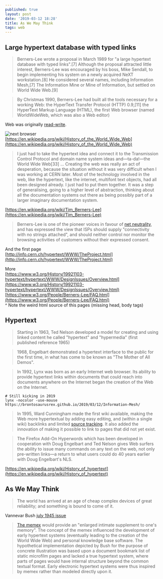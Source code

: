 ```yaml
---
published: true
layout: post
date: '2019-03-12 18:28'
title: As We May Think
tags: web 
---
```

## Large hypertext database with typed links
> Berners-Lee wrote a proposal in March 1989 for "a large hypertext database with typed links".[7] Although the proposal attracted little interest, Berners-Lee was encouraged by his boss, Mike Sendall, to begin implementing his system on a newly acquired NeXT workstation.[8] He considered several names, including Information Mesh,[7] The Information Mine or Mine of Information, but settled on World Wide Web.[9]

> By Christmas 1990, Berners-Lee had built all the tools necessary for a working Web: the HyperText Transfer Protocol (HTTP) 0.9,[11] the HyperText Markup Language (HTML), the first Web browser (named WorldWideWeb, which was also a Web editor)

Web was originally [read-write](http://info.cern.ch/NextBrowser.html).

![next browser](http://info.cern.ch/images/NextEditorBW.gif)  
[https://en.wikipedia.org/wiki/History_of_the_World_Wide_Web](https://en.wikipedia.org/wiki/History_of_the_World_Wide_Web)

> I just had to take the hypertext idea and connect it to the Transmission Control Protocol and domain name system ideas and—ta-da!—the World Wide Web[33] ... Creating the web was really an act of desperation, because the situation without it was very difficult when I was working at CERN later. Most of the technology involved in the web, like the hypertext, like the internet, multifont text objects, had all been designed already. I just had to put them together. It was a step of generalising, going to a higher level of abstraction, thinking about all the documentation systems out there as being possibly part of a larger imaginary documentation system.

[https://en.wikipedia.org/wiki/Tim_Berners-Lee](https://en.wikipedia.org/wiki/Tim_Berners-Lee)

> Berners-Lee is one of the pioneer voices in favour of [net neutrality](https://en.wikipedia.org/wiki/Net_neutrality), and has expressed the view that ISPs should supply "connectivity with no strings attached", and should neither control nor monitor the browsing activities of customers without their expressed consent.

And the first page  
[http://info.cern.ch/hypertext/WWW/TheProject.html](http://info.cern.ch/hypertext/WWW/TheProject.html)

More  
[https://www.w3.org/History/19921103-hypertext/hypertext/WWW/DesignIssues/Overview.html](https://www.w3.org/History/19921103-hypertext/hypertext/WWW/DesignIssues/Overview.html)  
[https://www.w3.org/People/Berners-Lee/FAQ.html](https://www.w3.org/People/Berners-Lee/FAQ.html)  
^ Note the weird html source of this pages (missing head, body tags)

## Hypertext

> Starting in 1963, Ted Nelson developed a model for creating and using linked content he called "hypertext" and "hypermedia" (first published reference 1965)

> 1968, Engelbart demonstrated a hypertext interface to the public for the first time, in what has come to be known as "The Mother of All Demos".

> In 1992, Lynx was born as an early Internet web browser. Its ability to provide hypertext links within documents that could reach into documents anywhere on the Internet began the creation of the Web on the Internet.

    # Still kicking in 2019
    lynx -nocolor -use-mouse https://brontosaurusrex.github.io/2019/03/12/Information-Mesh/

> In 1995, Ward Cunningham made the first wiki available, making the Web more hypertextual by adding easy editing, and (within a single wiki) backlinks and limited [source tracking](https://en.wikipedia.org/wiki/Source_tracking). It also added the innovation of making it possible to link to pages that did not yet exist.

> The Firefox Add-On Hyperwords which has been developed in cooperation with Doug Engelbart and Ted Nelson gives Web surfers the ability to issue many commands on any text on the web, not only pre-written links—a return to what users could do 40 years earlier with Doug Engelbart's NLS.

[https://en.wikipedia.org/wiki/History_of_hypertext](https://en.wikipedia.org/wiki/History_of_hypertext)

## As We May Think

> The world has arrived at an age of cheap complex devices of great reliability; and something is bound to come of it.

Vannevar Bush [july 1945 issue](https://www.theatlantic.com/magazine/archive/1945/07/as-we-may-think/303881/)

> [The memex](https://en.wikipedia.org/wiki/Memex) would provide an "enlarged intimate supplement to one's memory". The concept of the memex influenced the development of early hypertext systems (eventually leading to the creation of the World Wide Web) and personal knowledge base software. The hypothetical implementation depicted by Bush for the purpose of concrete illustration was based upon a document bookmark list of static microfilm pages and lacked a true hypertext system, where parts of pages would have internal structure beyond the common textual format. Early electronic hypertext systems were thus inspired by memex rather than modeled directly upon it.

 
 
